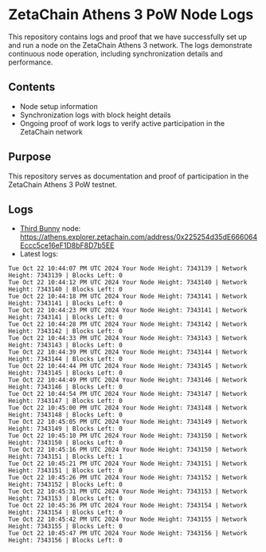 # ZetaChain Athens 3 PoW Node Logs
This repository contains logs and proof that we have successfully set up and run a node on the ZetaChain Athens 3 network. The logs demonstrate continuous node operation, including synchronization details and performance.

## Contents
- Node setup information
- Synchronization logs with block height details
- Ongoing proof of work logs to verify active participation in the ZetaChain network

## Purpose
This repository serves as documentation and proof of participation in the ZetaChain Athens 3 PoW testnet.

## Logs

- [Third Bunny](https://thirdbunny.xyz/) node: https://athens.explorer.zetachain.com/address/0x225254d35dE666064Eccc5ce16eF1D8bF8D7b5EE
- Latest logs:
```
Tue Oct 22 10:44:07 PM UTC 2024 Your Node Height: 7343139 | Network Height: 7343139 | Blocks Left: 0
Tue Oct 22 10:44:12 PM UTC 2024 Your Node Height: 7343140 | Network Height: 7343140 | Blocks Left: 0
Tue Oct 22 10:44:18 PM UTC 2024 Your Node Height: 7343141 | Network Height: 7343141 | Blocks Left: 0
Tue Oct 22 10:44:23 PM UTC 2024 Your Node Height: 7343141 | Network Height: 7343141 | Blocks Left: 0
Tue Oct 22 10:44:28 PM UTC 2024 Your Node Height: 7343142 | Network Height: 7343142 | Blocks Left: 0
Tue Oct 22 10:44:33 PM UTC 2024 Your Node Height: 7343143 | Network Height: 7343143 | Blocks Left: 0
Tue Oct 22 10:44:39 PM UTC 2024 Your Node Height: 7343144 | Network Height: 7343144 | Blocks Left: 0
Tue Oct 22 10:44:44 PM UTC 2024 Your Node Height: 7343145 | Network Height: 7343145 | Blocks Left: 0
Tue Oct 22 10:44:49 PM UTC 2024 Your Node Height: 7343146 | Network Height: 7343146 | Blocks Left: 0
Tue Oct 22 10:44:54 PM UTC 2024 Your Node Height: 7343147 | Network Height: 7343147 | Blocks Left: 0
Tue Oct 22 10:45:00 PM UTC 2024 Your Node Height: 7343148 | Network Height: 7343148 | Blocks Left: 0
Tue Oct 22 10:45:05 PM UTC 2024 Your Node Height: 7343149 | Network Height: 7343149 | Blocks Left: 0
Tue Oct 22 10:45:10 PM UTC 2024 Your Node Height: 7343150 | Network Height: 7343150 | Blocks Left: 0
Tue Oct 22 10:45:16 PM UTC 2024 Your Node Height: 7343150 | Network Height: 7343151 | Blocks Left: 1
Tue Oct 22 10:45:21 PM UTC 2024 Your Node Height: 7343151 | Network Height: 7343151 | Blocks Left: 0
Tue Oct 22 10:45:26 PM UTC 2024 Your Node Height: 7343152 | Network Height: 7343152 | Blocks Left: 0
Tue Oct 22 10:45:31 PM UTC 2024 Your Node Height: 7343153 | Network Height: 7343153 | Blocks Left: 0
Tue Oct 22 10:45:36 PM UTC 2024 Your Node Height: 7343154 | Network Height: 7343154 | Blocks Left: 0
Tue Oct 22 10:45:42 PM UTC 2024 Your Node Height: 7343155 | Network Height: 7343155 | Blocks Left: 0
Tue Oct 22 10:45:47 PM UTC 2024 Your Node Height: 7343156 | Network Height: 7343156 | Blocks Left: 0
```
